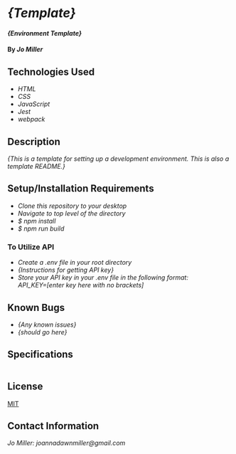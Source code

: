 # _{Template}_

#### _{Environment Template}_

#### By _**Jo Miller**_

## Technologies Used

* _HTML_
* _CSS_
* _JavaScript_
* _Jest_
* _webpack_

## Description

_{This is a template for setting up a development environment.  This is also a template README.}_

## Setup/Installation Requirements

* _Clone this repository to your desktop_
* _Navigate to top level of the directory_
* _$ npm install_
* _$ npm run build_

### To Utilize API

* _Create a .env file in your root directory_
* _{Instructions for getting API key}_
* _Store your API key in your .env file in the following format: <br> API_KEY=[enter key here with no brackets]_

## Known Bugs

* _{Any known issues}_
* _{should go here}_

## Specifications
```
```

## License

[MIT](LICENSE.txt)

## Contact Information

_Jo Miller: joannadawnmiller@gmail.com_
